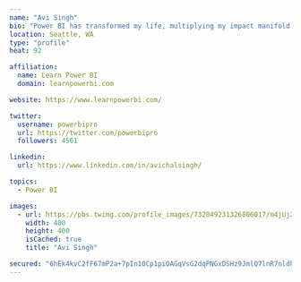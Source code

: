 ```yaml
---
name: "Avi Singh"
bio: "Power BI has transformed my life, multiplying my impact manifold. Now I am on a mission to spread the word and share the knowledge"
location: Seattle, WA
type: "profile"
heat: 92

affiliation:
  name: Learn Power BI
  domain: learnpowerbi.com

website: https://www.learnpowerbi.com/

twitter:
  username: powerbipro
  url: https://twitter.com/powerbipro
  followers: 4561

linkedin:
  url: https://www.linkedin.com/in/avichalsingh/

topics:
  - Power BI

images:
  - url: https://pbs.twimg.com/profile_images/732049231326806017/m4jUj2Lu_400x400.jpg
    width: 400
    height: 400
    isCached: true
    title: "Avi Singh"

secured: "6hEk4kvC2fF67mP2a+7pIn10Cp1piOAGqVsG2dqPNGxDSHz9JmlQ7lnR7nldhyiA9QvgcOtsIxlA5q88bNPwSnfKk1iOpG75i4VyYgDVjxpFo+CETiIzkQFFo7l1p8jJgpJs2euLjzCPKSQyAhjL8P/dxBiY0FOADS9aPpewqFVUpm2vGMczAfWVzFbRGroCvpkXETMEIm0NJE0zekBFnaPnLUUr6vY21k6TwoqsaoI6MoktNPFmgs+U0TucqjTXh+2HOl39+/pFLpX90LqO8QKsgeEx+qWY5DoxWJQeaGSUJh6iilYA/pfZjE/WImxNH+QuTca+nzmmlXSCZjaBnj2ipjkws1xaAAPy13TQ26HLpXhnSygpJxdocu7303xAhbyWT7Uv4nkTq5/5Y0GDdI36guODg7d6QY8fMvOmCFI=;v1JXenOvn2QegSw1fEuKYA=="
---
```


